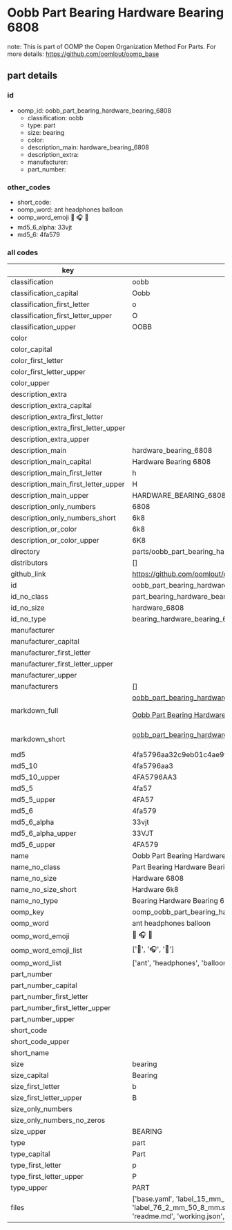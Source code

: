 # Oobb Part Bearing Hardware Bearing 6808  

note: This is part of OOMP the Oopen Organization Method For Parts. For more details: https://github.com/oomlout/oomp_base

##  part details





### id
* oomp_id: oobb_part_bearing_hardware_bearing_6808
  * classification: oobb
  * type: part
  * size: bearing
  * color: 
  * description_main: hardware_bearing_6808
  * description_extra: 
  * manufacturer: 
  * part_number: 

### other_codes
* short_code: 
* oomp_word: ant headphones balloon
* oomp_word_emoji :ant: :headphones: :balloon:
* md5_6_alpha: 33vjt
* md5_6: 4fa579

### all codes 
| key | value |  
| --- | --- |  
| classification | oobb |  
| classification_capital | Oobb |  
| classification_first_letter | o |  
| classification_first_letter_upper | O |  
| classification_upper | OOBB |  
| color |  |  
| color_capital |  |  
| color_first_letter |  |  
| color_first_letter_upper |  |  
| color_upper |  |  
| description_extra |  |  
| description_extra_capital |  |  
| description_extra_first_letter |  |  
| description_extra_first_letter_upper |  |  
| description_extra_upper |  |  
| description_main | hardware_bearing_6808 |  
| description_main_capital | Hardware Bearing 6808 |  
| description_main_first_letter | h |  
| description_main_first_letter_upper | H |  
| description_main_upper | HARDWARE_BEARING_6808 |  
| description_only_numbers | 6808 |  
| description_only_numbers_short | 6k8 |  
| description_or_color | 6k8 |  
| description_or_color_upper | 6K8 |  
| directory | parts/oobb_part_bearing_hardware_bearing_6808 |  
| distributors | [] |  
| github_link | https://github.com/oomlout/oomlout_oomp_part_src/tree/main/parts/oobb_part_bearing_hardware_bearing_6808/working |  
| id | oobb_part_bearing_hardware_bearing_6808 |  
| id_no_class | part_bearing_hardware_bearing_6808 |  
| id_no_size | hardware_6808 |  
| id_no_type | bearing_hardware_bearing_6808 |  
| manufacturer |  |  
| manufacturer_capital |  |  
| manufacturer_first_letter |  |  
| manufacturer_first_letter_upper |  |  
| manufacturer_upper |  |  
| manufacturers | [] |  
| markdown_full | [oobb_part_bearing_hardware_bearing_6808](https://github.com/oomlout/oomlout_oomp_part_src/tree/main/parts/oobb_part_bearing_hardware_bearing_6808/working)<br>[](https://github.com/oomlout/oomlout_oomp_part_src/tree/main/parts/oobb_part_bearing_hardware_bearing_6808/working)<br>[Oobb Part Bearing Hardware Bearing 6808](https://github.com/oomlout/oomlout_oomp_part_src/tree/main/parts/oobb_part_bearing_hardware_bearing_6808/working)<br><br> |  
| markdown_short | [oobb_part_bearing_hardware_bearing_6808](https://github.com/oomlout/oomlout_oomp_part_src/tree/main/parts/oobb_part_bearing_hardware_bearing_6808/working)<br><br> |  
| md5 | 4fa5796aa32c9eb01c4ae99c716bd368 |  
| md5_10 | 4fa5796aa3 |  
| md5_10_upper | 4FA5796AA3 |  
| md5_5 | 4fa57 |  
| md5_5_upper | 4FA57 |  
| md5_6 | 4fa579 |  
| md5_6_alpha | 33vjt |  
| md5_6_alpha_upper | 33VJT |  
| md5_6_upper | 4FA579 |  
| name | Oobb Part Bearing Hardware Bearing 6808 |  
| name_no_class | Part Bearing Hardware Bearing 6808 |  
| name_no_size | Hardware 6808 |  
| name_no_size_short | Hardware 6k8 |  
| name_no_type | Bearing Hardware Bearing 6808 |  
| oomp_key | oomp_oobb_part_bearing_hardware_bearing_6808 |  
| oomp_word | ant headphones balloon |  
| oomp_word_emoji | :ant: :headphones: :balloon: |  
| oomp_word_emoji_list | [':ant:', ':headphones:', ':balloon:'] |  
| oomp_word_list | ['ant', 'headphones', 'balloon'] |  
| part_number |  |  
| part_number_capital |  |  
| part_number_first_letter |  |  
| part_number_first_letter_upper |  |  
| part_number_upper |  |  
| short_code |  |  
| short_code_upper |  |  
| short_name |  |  
| size | bearing |  
| size_capital | Bearing |  
| size_first_letter | b |  
| size_first_letter_upper | B |  
| size_only_numbers |  |  
| size_only_numbers_no_zeros |  |  
| size_upper | BEARING |  
| type | part |  
| type_capital | Part |  
| type_first_letter | p |  
| type_first_letter_upper | P |  
| type_upper | PART |  
| files | ['base.yaml', 'label_15_mm_30_mm.pdf', 'label_15_mm_30_mm.svg', 'label_76_2_mm_50_8_mm.pdf', 'label_76_2_mm_50_8_mm.svg', 'label_oomlout_76_2_mm_50_8_mm.pdf', 'label_oomlout_76_2_mm_50_8_mm.svg', 'readme.md', 'working.json', 'working.yaml'] |  
